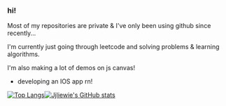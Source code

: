 ### hi! 

Most of my repositories are private & I've only been using github since recently...

I'm currently just going through leetcode and solving problems & learning algorithms.

I'm also making a lot of demos on js canvas!

- developing an IOS app rn!

[![Top Langs](https://github-readme-stats.vercel.app/api/top-langs/?username=jjliewie&layout=compact&theme=dracula)](https://github.com/jjliewie/jjliewie)[![Jjliewie's GitHub stats](https://github-readme-stats.vercel.app/api?username=jjliewie&show_icons=true&theme=dracula)](https://github.com/anuraghazra/github-readme-stats)

<!--
**jjliewie/jjliewie** is a ✨ _special_ ✨ repository because its `README.md` (this file) appears on your GitHub profile.

Here are some ideas to get you started:

- 🔭 I’m currently working on ...
- 🌱 I’m currently learning ...
- 👯 I’m looking to collaborate on ...
- 🤔 I’m looking for help with ...
- 💬 Ask me about ...
- 📫 How to reach me: ...
- 😄 Pronouns: ...
- ⚡ Fun fact: ...
-->
